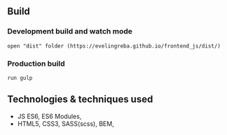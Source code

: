 ## Build
### Development build and watch mode
``open "dist" folder (https://evelingreba.github.io/frontend_js/dist/)``

### Production build
```run gulp``` 

## Technologies & techniques used
* JS ES6, ES6 Modules,
* HTML5, CSS3, SASS(scss), BEM,

